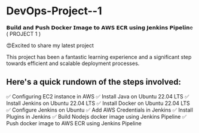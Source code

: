 # DevOps-Project--1
𝗕𝘂𝗶𝗹𝗱 𝗮𝗻𝗱 𝗣𝘂𝘀𝗵 𝗗𝗼𝗰𝗸𝗲𝗿 𝗜𝗺𝗮𝗴𝗲 𝘁𝗼 𝗔𝗪𝗦 𝗘𝗖𝗥 𝘂𝘀𝗶𝗻𝗴 𝗝𝗲𝗻𝗸𝗶𝗻𝘀 𝗣𝗶𝗽𝗲𝗹𝗶𝗻e ( PROJECT 1 )               

😍Excited to share my latest project 

This project has been a fantastic learning experience and a significant step towards efficient and scalable deployment processes.

Here's a quick rundown of the steps involved:
---------------------------------------------

✅ Configuring EC2 instance in AWS
✅ Install Java on Ubuntu 22.04 LTS
✅ Install Jenkins on Ubuntu 22.04 LTS
✅ Install Docker on Ubuntu 22.04 LTS
✅ Configure Jenkins on Ubuntu
✅ Add AWS Credentials in Jenkins
✅ Install Plugins in Jenkins
✅ Build Nodejs docker image using Jenkins Pipeline
✅ Push docker image to AWS ECR using Jenkins Pipeline
